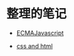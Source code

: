 # 整理的笔记

- [ECMAJavascript](https://gitee.com/zhu_pu_gang/notes/blob/master/ECMAscript.md)

- [css and html](https://gitee.com/zhu_pu_gang/notes/blob/master/html%20and%20css.md)
